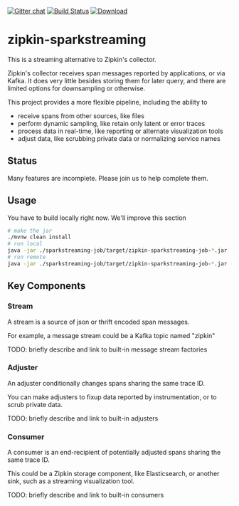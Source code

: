 [![Gitter chat](http://img.shields.io/badge/gitter-join%20chat%20%E2%86%92-brightgreen.svg)](https://gitter.im/openzipkin/zipkin) [![Build Status](https://circleci.com/gh/openzipkin/zipkin-azure.svg?style=svg)](https://circleci.com/gh/openzipkin/zipkin-sparkstreaming) [![Download](https://api.bintray.com/packages/openzipkin/maven/zipkin-sparkstreaming/images/download.svg) ](https://bintray.com/openzipkin/maven/zipkin-sparkstreaming/_latestVersion)

# zipkin-sparkstreaming
This is a streaming alternative to Zipkin's collector.

Zipkin's collector receives span messages reported by applications, or
via Kafka. It does very little besides storing them for later query, and
there are limited options for downsampling or otherwise.

This project provides a more flexible pipeline, including the ability to
* receive spans from other sources, like files
* perform dynamic sampling, like retain only latent or error traces
* process data in real-time, like reporting or alternate visualization tools
* adjust data, like scrubbing private data or normalizing service names

## Status
Many features are incomplete. Please join us to help complete them.

## Usage
You have to build locally right now. We'll improve this section

```bash
# make the jar
./mvnw clean install
# run local
java -jar ./sparkstreaming-job/target/zipkin-sparkstreaming-job-*.jar
# run remote
java -jar ./sparkstreaming-job/target/zipkin-sparkstreaming-job-*.jar --zipkin.sparkstreaming.sparkMaster=spark://acole:7077
```

## Key Components

### Stream
A stream is a source of json or thrift encoded span messages.

For example, a message stream could be a Kafka topic named "zipkin"

TODO: briefly describe and link to built-in message stream factories

### Adjuster
An adjuster conditionally changes spans sharing the same trace ID.

You can make adjusters to fixup data reported by instrumentation, or to
scrub private data.

TODO: briefly describe and link to built-in adjusters

### Consumer
A consumer is an end-recipient of potentially adjusted spans sharing the
same trace ID.

This could be a Zipkin storage component, like Elasticsearch, or another
sink, such as a streaming visualization tool.

TODO: briefly describe and link to built-in consumers
